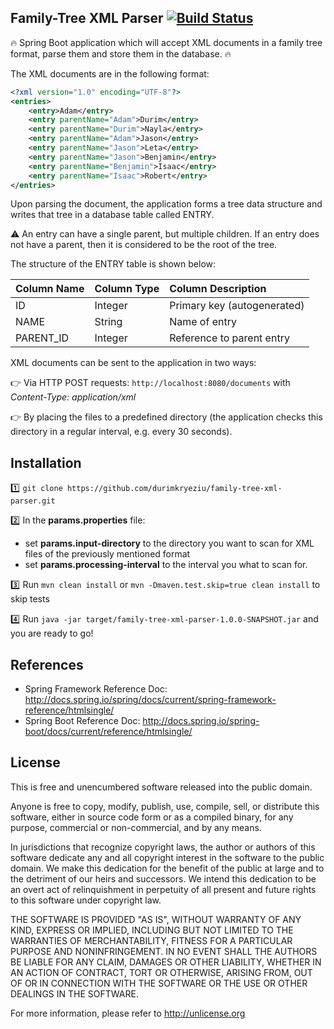## Family-Tree XML Parser [![Build Status](https://travis-ci.org/durimkryeziu/family-tree-xml-parser.svg?branch=master)](https://travis-ci.org/durimkryeziu/family-tree-xml-parser)

:fire: Spring Boot application which will accept XML documents in a family tree format, parse them and store them in the database. :fire:

The XML documents are in the following format:
```xml
<?xml version="1.0" encoding="UTF-8"?>
<entries>
    <entry>Adam</entry>
    <entry parentName="Adam">Durim</entry>
    <entry parentName="Durim">Nayla</entry>
    <entry parentName="Adam">Jason</entry>
    <entry parentName="Jason">Leta</entry>
    <entry parentName="Jason">Benjamin</entry>
    <entry parentName="Benjamin">Isaac</entry>
    <entry parentName="Isaac">Robert</entry>
</entries>
```
Upon parsing the document, the application forms a tree data structure and writes that tree in a database table called ENTRY.

:warning: An entry can have a single parent, but multiple children. If an entry does not have a parent, then it is considered to be the root of the tree.

The structure of the ENTRY table is shown below:

|Column Name|Column Type |Column Description         |
|:----------|:-----------|:--------------------------|
|ID         |Integer     |Primary key (autogenerated)|
|NAME       |String      |Name of entry              |
|PARENT_ID  |Integer     |Reference to parent entry  |

XML documents can be sent to the application in two ways:

:point_right: Via HTTP POST requests: `http://localhost:8080/documents` with _Content-Type: application/xml_

:point_right: By placing the files to a predefined directory (the application checks this directory in a
regular interval, e.g. every 30 seconds).

## Installation
:one: `git clone https://github.com/durimkryeziu/family-tree-xml-parser.git`

:two: In the **params.properties** file:
- set **params.input-directory** to the directory you want to scan for XML files of the previously mentioned format 
- set **params.processing-interval** to the interval you what to scan for.

:three: Run `mvn clean install` or `mvn -Dmaven.test.skip=true clean install` to skip tests

:four: Run `java -jar target/family-tree-xml-parser-1.0.0-SNAPSHOT.jar` and you are ready to go!

## References
- Spring Framework Reference Doc: http://docs.spring.io/spring/docs/current/spring-framework-reference/htmlsingle/
- Spring Boot Reference Doc: http://docs.spring.io/spring-boot/docs/current/reference/htmlsingle/

## License
This is free and unencumbered software released into the public domain.

Anyone is free to copy, modify, publish, use, compile, sell, or
distribute this software, either in source code form or as a compiled
binary, for any purpose, commercial or non-commercial, and by any
means.

In jurisdictions that recognize copyright laws, the author or authors
of this software dedicate any and all copyright interest in the
software to the public domain. We make this dedication for the benefit
of the public at large and to the detriment of our heirs and
successors. We intend this dedication to be an overt act of
relinquishment in perpetuity of all present and future rights to this
software under copyright law.

THE SOFTWARE IS PROVIDED "AS IS", WITHOUT WARRANTY OF ANY KIND,
EXPRESS OR IMPLIED, INCLUDING BUT NOT LIMITED TO THE WARRANTIES OF
MERCHANTABILITY, FITNESS FOR A PARTICULAR PURPOSE AND NONINFRINGEMENT.
IN NO EVENT SHALL THE AUTHORS BE LIABLE FOR ANY CLAIM, DAMAGES OR
OTHER LIABILITY, WHETHER IN AN ACTION OF CONTRACT, TORT OR OTHERWISE,
ARISING FROM, OUT OF OR IN CONNECTION WITH THE SOFTWARE OR THE USE OR
OTHER DEALINGS IN THE SOFTWARE.

For more information, please refer to <http://unlicense.org>
